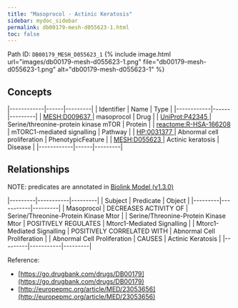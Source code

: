 ```yaml
---
title: "Masoprocol - Actinic Keratosis"
sidebar: mydoc_sidebar
permalink: db00179-mesh-d055623-1.html
toc: false 
---
```



Path ID: `DB00179_MESH_D055623_1`
{% include image.html url="images/db00179-mesh-d055623-1.png" file="db00179-mesh-d055623-1.png" alt="db00179-mesh-d055623-1" %}

## Concepts

|------------|------|---------|
| Identifier | Name | Type    |
|------------|------|---------|
| <a href="https://identifiers.org/MESH:D009637">MESH:D009637 </a> | masoprocol | Drug |
| <a href="https://identifiers.org/UniProt:P42345">UniProt:P42345 </a> | Serine/threonine-protein kinase mTOR | Protein |
| <a href="https://identifiers.org/reactome:R-HSA-166208">reactome:R-HSA-166208 </a> | mTORC1-mediated signalling | Pathway |
| <a href="https://identifiers.org/HP:0031377">HP:0031377 </a> | Abnormal cell proliferation | PhenotypicFeature |
| <a href="https://identifiers.org/MESH:D055623">MESH:D055623 </a> | Actinic keratosis | Disease |
|------------|------|---------|

## Relationships


NOTE: predicates are annotated in <a href="https://github.com/biolink/biolink-model/releases/tag/v1.3.0">Biolink Model (v1.3.0)</a>

|---------|-----------|---------|
| Subject | Predicate | Object  |
|---------|-----------|---------|
| Masoprocol | DECREASES ACTIVITY OF | Serine/Threonine-Protein Kinase Mtor |
| Serine/Threonine-Protein Kinase Mtor | POSITIVELY REGULATES | Mtorc1-Mediated Signalling |
| Mtorc1-Mediated Signalling | POSITIVELY CORRELATED WITH | Abnormal Cell Proliferation |
| Abnormal Cell Proliferation | CAUSES | Actinic Keratosis |
|---------|-----------|---------|

Reference: 
  - [https://go.drugbank.com/drugs/DB00179](https://go.drugbank.com/drugs/DB00179)
  - [http://europepmc.org/article/MED/23053656](http://europepmc.org/article/MED/23053656)
